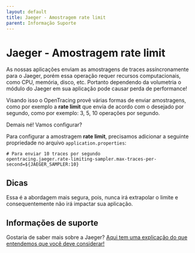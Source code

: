 ```yaml
---
layout: default
title: Jaeger - Amostragem rate limit 
parent: Informação Suporte
---
```

# Jaeger - Amostragem rate limit

As nossas aplicações enviam as amostragens de traces assíncronamente para o Jaeger, porém essa operação requer recursos 
computacionais, como CPU, memória, disco, etc. Portanto dependendo da volumetria o módulo do Jaeger em sua aplicação pode 
causar perda de performance!

Visando isso o OpenTracing provê várias formas de enviar amostragens, como por exemplo a **rate limit** que envia de 
acordo com o desejado por segundo, como por exemplo: 3, 5, 10 operações por segundo.

Demais né! Vamos configurar?

Para configurar a amostragem **rate limit**, precisamos adicionar a seguinte propriedade no arquivo `application.properties`:

```properties
# Para enviar 10 traces por segundo
opentracing.jaeger.rate-limiting-sampler.max-traces-per-second=${JAEGER_SAMPLER:10}
```

## Dicas

Essa é a abordagem mais segura, pois, nunca irá extrapolar o limite e consequentemente não irá impactar sua aplicação.

## Informações de suporte

Gostaria de saber mais sobre a Jaeger? [Aqui tem uma explicação do que entendemos que você deve considerar!](https://www.jaegertracing.io/docs/1.18/#about)
